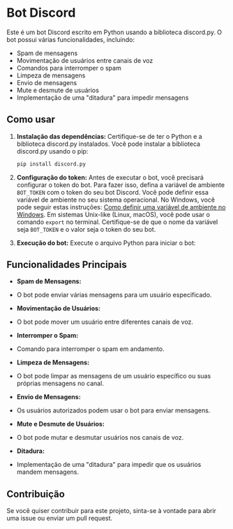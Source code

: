 # Bot Discord

Este é um bot Discord escrito em Python usando a biblioteca discord.py. O bot possui várias funcionalidades, incluindo:

- Spam de mensagens
- Movimentação de usuários entre canais de voz
- Comandos para interromper o spam
- Limpeza de mensagens
- Envio de mensagens
- Mute e desmute de usuários
- Implementação de uma "ditadura" para impedir mensagens

## Como usar

1. **Instalação das dependências:**
   Certifique-se de ter o Python e a biblioteca discord.py instalados. Você pode instalar a biblioteca discord.py usando o pip:
    ```bash
    pip install discord.py
    ```

2. **Configuração do token:**
   Antes de executar o bot, você precisará configurar o token do bot. Para fazer isso, defina a variável de ambiente `BOT_TOKEN` com o token do seu bot Discord. Você pode definir essa variável de ambiente no seu sistema operacional. No Windows, você pode seguir estas instruções: [Como definir uma variável de ambiente no Windows](https://www.architectryan.com/2018/08/31/how-to-change-environment-variables-on-windows-10/). Em sistemas Unix-like (Linux, macOS), você pode usar o comando `export` no terminal. Certifique-se de que o nome da variável seja `BOT_TOKEN` e o valor seja o token do seu bot.

3. **Execução do bot:**
    Execute o arquivo Python para iniciar o bot:

## Funcionalidades Principais

- **Spam de Mensagens:**
- O bot pode enviar várias mensagens para um usuário especificado.

- **Movimentação de Usuários:**
- O bot pode mover um usuário entre diferentes canais de voz.

- **Interromper o Spam:**
- Comando para interromper o spam em andamento.

- **Limpeza de Mensagens:**
- O bot pode limpar as mensagens de um usuário específico ou suas próprias mensagens no canal.

- **Envio de Mensagens:**
- Os usuários autorizados podem usar o bot para enviar mensagens.

- **Mute e Desmute de Usuários:**
- O bot pode mutar e desmutar usuários nos canais de voz.

- **Ditadura:**
- Implementação de uma "ditadura" para impedir que os usuários mandem mensagens.

## Contribuição
Se você quiser contribuir para este projeto, sinta-se à vontade para abrir uma issue ou enviar um pull request.
